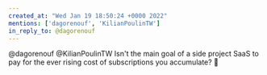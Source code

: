 ```yaml
---
created_at: "Wed Jan 19 18:50:24 +0000 2022"
mentions: ['dagorenouf', 'KilianPoulinTW']
in_reply_to: @dagorenouf
---
```


@dagorenouf @KilianPoulinTW Isn't the main goal of a side project SaaS to pay for the ever rising cost of subscriptions you accumulate? 🤔